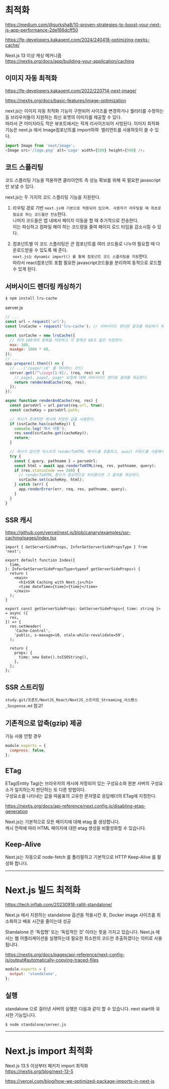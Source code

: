 # 최적화

https://medium.com/@surksha8/10-proven-strategies-to-boost-your-next-js-app-performance-2de166dcff50

https://fe-developers.kakaoent.com/2024/240418-optimizing-nextjs-cache/

Next.js 13 이상 캐싱 메커니즘  
https://nextjs.org/docs/app/building-your-application/caching

## 이미지 자동 최적화

https://fe-developers.kakaoent.com/2022/220714-next-image/

https://nextjs.org/docs/basic-features/image-optimization

next.js는 이미지 자동 최적화 기능이 구현되어 사이즈를 변경하거나 퀄리티를 수정하는 등 브라우저들이 지원하는 최신 포멧의 이미지를 제공할 수 있다.  
따라서 큰 이미지라도 작은 뷰포트에서는 작게 리사이즈되어 서빙된다. 이미지 최적화 기능은 next.js 에서 Image컴포넌트를 import하여 <img> 엘리먼트를 사용하듯이 쓸 수 있다.

```javascript
import Image from 'next/image';
<Image src='/logo.png' alt='Logo' width={500} height={500} />;
```

## 코드 스플리팅

코드 스플리팅 기능을 적용하면 클라이언트 측 성능 확보를 위해 꼭 필요한 javascript만 보낼 수 있다.

next.js는 두 가지의 코드 스플리팅 기능을 지원한다.

1. 라우팅 경로 기반
   `next.js에 기본으로 적용되어 있으며. 사용자가 라우팅할 때 최초로 필요로 하는 코드들만 전송`한다.  
   나머지 코드들은 앱 내에서 페이지 이동을 할 때 추가적으로 전송한다.  
   이는 파싱하고 컴파일 해야 하는 코드량을 줄여 페이지 로드 타임을 감소시킬 수 있다.

2. 컴포넌트별
   이 코드 스플리팅은 큰 컴포넌트를 여러 코드들로 나누어 필요할 때 다운로드받을 수 있도록 해 준다.  
   `next.js는 dynamic import() 를 통해 컴포넌트 코드 스플리팅을 지원`한다.  
   따라서 react컴포넌트 포함 필요한 javascript코드들을 분리하여 동적으로 로드할 수 있게 된다.

## 서버사이드 렌더링 캐싱하기

```
$ npm install lru-cache
```

server.js

```javascript
// ...
const url = request('url');
const lruCache = request('lru-cache'); // 서버사이드 렌더링 결과를 캐싱하기 위해 lru-cache 패키지를 이용한다.

const ssrCache = new lruCache({
  // 최대 100개의 항목을 저장하고 각 항목은 60초 동안 저장한다.
  max: 100,
  maxAge: 1000 * 60,
});
// ...
app.prepare().then(() => {
  // ...('/page/:id' 를 처리하는 코드)
  server.get(/^\/page[1-9]/, (req, res) => {
    // page1, page2, page* 요청에 대해 서버사이드 렌더링 결과를 캐싱한다.
    return renderAndCache(req, res);
  });
});

async function renderAndCache(req, res) {
  const parseUrl = url.parse(req.url, true);
  const cacheKey = parseUrl.path;

  // 캐시가 존재하면 캐시에 저장된 값을 사용한다.
  if (ssrCache.has(cacheKey)) {
    console.log('캐시 사용');
    res.send(ssrCache.get(cacheKey));
    return;
  }

  // 캐시가 없으면 넥스트의 renderToHTML 메서드를 호출하고, await 키워드를 사용해서 처리가 끝날 때까지 기다린다.
  try {
    const { query, pathname } = parseUrl;
    const html = await app.renderToHTML(req, res, pathname, query);
    if (res.statusCode === 200) {
      // renderToHTML 함수가 정상적으로 처리됐으면 그 결과를 캐싱하다.
      ssrCache.set(cacheKey, html);
    } catch (err) {
      app.renderError(err, req, res, pathname, query);
    }
  }
}
```

## SSR 캐시

https://github.com/vercel/next.js/blob/canary/examples/ssr-caching/pages/index.tsx

```tsx
import { GetServerSideProps, InferGetServerSidePropsType } from 'next';

export default function Index({
  time,
}: InferGetServerSidePropsType<typeof getServerSideProps>) {
  return (
    <main>
      <h1>SSR Caching with Next.js</h1>
      <time dateTime={time}>{time}</time>
    </main>
  );
}

export const getServerSideProps: GetServerSideProps<{ time: string }> = async ({
  res,
}) => {
  res.setHeader(
    'Cache-Control',
    'public, s-maxage=10, stale-while-revalidate=59',
  );

  return {
    props: {
      time: new Date().toISOString(),
    },
  };
};
```

## SSR 스트리밍

`study.git/프론트/NextJS_React/NextJS_스트리밍_Streaming_서스펜스_Suspense.md` 참고!

## 기존적으로 압축(gzip) 제공

기능 사용 안할 경우

```javascript
module.exports = {
  compress: false,
};
```

## ETag

ETag(Entity Tag)는 브라우저의 캐시에 저장되어 있는 구성요소와 원본 서버의 구성요소가 일치하는지 판단하는 또 다른 방법이다.  
구성요소를 나타내는 값을 따옴표의 고유한 문자열로 응답헤더의 ETag에 지정한다.

https://nextjs.org/docs/api-reference/next.config.js/disabling-etag-generation

Next.js는 기본적으로 모든 페이지에 대해 etag 를 생성합니다.  
캐시 전략에 따라 HTML 페이지에 대한 etag 생성을 비활성화할 수 있습니다.

## Keep-Alive

Next.js는 자동으로 node-fetch 를 폴리필하고 기본적으로 HTTP Keep-Alive 를 활성화 합니다.

---

# Next.js 빌드 최적화

https://tech.inflab.com/20230918-rallit-standalone/

Next.js 에서 지원하는 standalone 옵션을 적용시킨 후, Docker image 사이즈를 최소화하고 배포 시간을 줄이는데 성공

Standalone 은 ‘독립형’ 또는 ‘독립적인 것’ 이라는 뜻을 가지고 있습니다. Next.js 에서는 웹 어플리케이션을 실행하는데 필요한 최소한의 코드만 추출하겠다는 의미로 사용됩니다.

https://nextjs.org/docs/pages/api-reference/next-config-js/output#automatically-copying-traced-files

```javascript
module.exports = {
  output: 'standalone',
};
```

## 실행

standalone 으로 걸러낸 서버의 실행은 다음과 같이 할 수 있습니다. next start와 유사한 기능입니다.

```bash
$ node standalone/server.js
```

---

# Next.js import 최적화

Next.js 13.5 이상부터 패키지 import 최적화  
https://nextjs.org/blog/next-13-5

https://vercel.com/blog/how-we-optimized-package-imports-in-next-js
